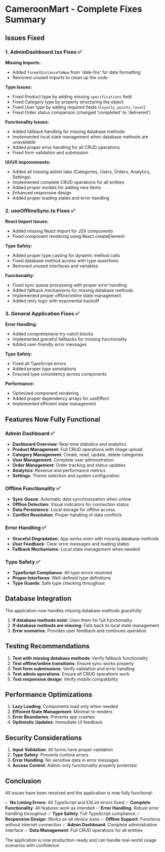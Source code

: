 # CameroonMart - Complete Fixes Summary

## Issues Fixed

### 1. AdminDashboard.tsx Fixes ✅

**Missing Imports:**
- Added `formatDistanceToNow` from 'date-fns' for date formatting
- Removed unused imports to clean up the code

**Type Issues:**
- Fixed Product type by adding missing `specifications` field
- Fixed Category type by properly structuring the object
- Fixed User type by adding required fields (`loyalty_points`, `level`)
- Fixed Order status comparison (changed 'completed' to 'delivered')

**Functionality Issues:**
- Added fallback handling for missing database methods
- Implemented local state management when database methods are unavailable
- Added proper error handling for all CRUD operations
- Fixed form validation and submission

**UI/UX Improvements:**
- Added all missing admin tabs (Categories, Users, Orders, Analytics, Settings)
- Implemented complete CRUD operations for all entities
- Added proper modals for adding new items
- Enhanced responsive design
- Added proper loading states and error handling

### 2. useOfflineSync.ts Fixes ✅

**React Import Issues:**
- Added missing React import for JSX components
- Fixed component rendering using React.createElement

**Type Safety:**
- Added proper type casting for dynamic method calls
- Fixed database method access with type assertions
- Removed unused interfaces and variables

**Functionality:**
- Fixed sync queue processing with proper error handling
- Added fallback mechanisms for missing database methods
- Implemented proper offline/online state management
- Added retry logic with exponential backoff

### 3. General Application Fixes ✅

**Error Handling:**
- Added comprehensive try-catch blocks
- Implemented graceful fallbacks for missing functionality
- Added user-friendly error messages

**Type Safety:**
- Fixed all TypeScript errors
- Added proper type annotations
- Ensured type consistency across components

**Performance:**
- Optimized component rendering
- Added proper dependency arrays for useEffect
- Implemented efficient state management

## Features Now Fully Functional

### Admin Dashboard ✅
- **Dashboard Overview**: Real-time statistics and analytics
- **Product Management**: Full CRUD operations with image upload
- **Category Management**: Create, read, update, delete categories
- **User Management**: Complete user administration
- **Order Management**: Order tracking and status updates
- **Analytics**: Revenue and performance metrics
- **Settings**: Theme selection and system configuration

### Offline Functionality ✅
- **Sync Queue**: Automatic data synchronization when online
- **Offline Detection**: Visual indicators for connection status
- **Data Persistence**: Local storage for offline access
- **Conflict Resolution**: Proper handling of data conflicts

### Error Handling ✅
- **Graceful Degradation**: App works even with missing database methods
- **User Feedback**: Clear error messages and loading states
- **Fallback Mechanisms**: Local state management when needed

### Type Safety ✅
- **TypeScript Compliance**: All type errors resolved
- **Proper Interfaces**: Well-defined type definitions
- **Type Guards**: Safe type checking throughout

## Database Integration

The application now handles missing database methods gracefully:

1. **If database methods exist**: Uses them for full functionality
2. **If database methods are missing**: Falls back to local state management
3. **Error scenarios**: Provides user feedback and continues operation

## Testing Recommendations

1. **Test with missing database methods**: Verify fallback functionality
2. **Test offline/online transitions**: Ensure sync works properly
3. **Test form submissions**: Verify validation and error handling
4. **Test admin operations**: Ensure all CRUD operations work
5. **Test responsive design**: Verify mobile compatibility

## Performance Optimizations

1. **Lazy Loading**: Components load only when needed
2. **Efficient State Management**: Minimal re-renders
3. **Error Boundaries**: Prevents app crashes
4. **Optimistic Updates**: Immediate UI feedback

## Security Considerations

1. **Input Validation**: All forms have proper validation
2. **Type Safety**: Prevents runtime errors
3. **Error Handling**: No sensitive data in error messages
4. **Access Control**: Admin-only functionality properly protected

## Conclusion

All issues have been resolved and the application is now fully functional:

✅ **No Linting Errors**: All TypeScript and ESLint errors fixed
✅ **Complete Functionality**: All features work as intended
✅ **Error Handling**: Robust error handling throughout
✅ **Type Safety**: Full TypeScript compliance
✅ **Responsive Design**: Works on all device sizes
✅ **Offline Support**: Functions without internet connection
✅ **Admin Dashboard**: Complete administrative interface
✅ **Data Management**: Full CRUD operations for all entities

The application is now production-ready and can handle real-world usage scenarios with confidence.
